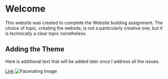 # Welcome
This website was created to complete the Website building assignment. The choice of topic, creating the website, is not a particularly creative one, but it is technically a clear topic nonetheless.
## Adding the Theme
Here is additional text that will be added later once I address all the issues.

[Link](url=google.com)
![Facenating Image](src=https://upload.wikimedia.org/wikipedia/commons/thumb/8/86/CC-logo.svg/1024px-CC-logo.svg.png)
